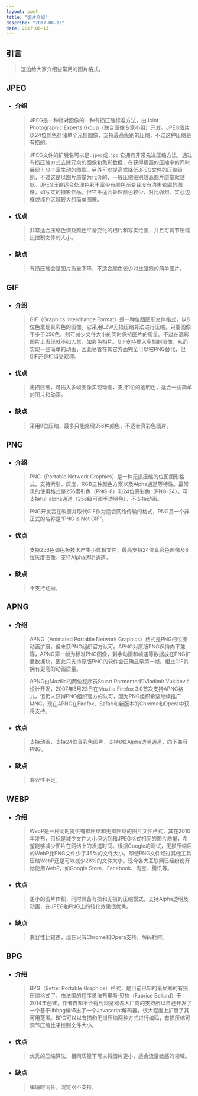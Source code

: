 ```yaml
---
layout: post
title: "图片介绍"
describe: "2017-06-13"
date: 2017-06-13
---
```

## 引言
> 这边给大家介绍些常用的图片格式。


## JPEG

* ### 介绍
    > JPEG是一种针对图像的一种有损压缩标准方法，由Joint Photographic Experts Group（联合图像专家小组）开发。JPEG图片以24位颜色存储单个光栅图像，支持最高级别的压缩，不过这种压缩是有损的。  

    > JPEG文件的扩展名可以是`.jpeg`或`.jpg`,它拥有非常先进压缩方法，通过有损压缩方式去除冗余的图像和色彩数据，在获得极高的压缩率的同时展现十分丰富生动的图像。另外可以提高或降低JPEG文件的压缩级别，不过这是以图片质量为代价的，一般压缩级别越高图片质量就越低。JPEG压缩适合处理色彩丰富带有颜色渐变且没有清晰轮廓的图像，如写实的摄影作品，但它不适合处理颜色较少、对比强烈、实心边框或纯色区域较大的简单图像。

* ### 优点
    > 非常适合压缩色调及颜色平滑变化的相片和写实绘画，并且可调节压缩比控制文件的大小。

* ### 缺点
    > 有损压缩会是图片质量下降，不适合颜色较少对比强烈的简单图片。


## GIF

* ### 介绍
    > GIF（Graphics Interchange Format）是一种位图图形文件格式，以8位色重现真彩色的图像。它采用LZW无损压缩算法进行压缩，只要图像不多于256色，则可减少文件大小的同时保持图片的质量。不过在高彩图片上表现就不如人意，如彩色相片。GIF支持插入多帧的图像，从而实现一些简单的动画，因此尽管在其它方面完全可以被PNG替代，但GIF还是相当受欢迎。

* ### 优点
    > 无损压缩，可插入多帧图像实现动画，支持1位的透明色，适合一些简单的图片和动画。

* ### 缺点
    > 采用8位压缩，最多只能处理256种颜色，不适合真彩色图片。


## PNG

* ### 介绍
    > PNG（Portable Network Graphics）是一种无损压缩的位图图形格式，支持索引、灰度、RGB三种颜色方案以及Alpha通道等特性。最常见的使用格式是256索引色（PNG-8）和24位真彩色（PNG-24），可支持full alpha通道（256级可调半透明色），不支持动画。

    > PNG开发旨在改善并取代GIF作为适合网络传输的格式，PNG另一个非正式的名称是“PNG is Not GIF”。

* ### 优点
    > 支持256色调色板技术产生小体积文件，最高支持24位真彩色图像及8位灰度图像，支持Alpha透明通道。

* ### 缺点
    > 不支持动画。


## APNG

* ### 介绍
    > APNG（Animated Portable Network Graphics）格式是PNG的位图动画扩展，但未获PNG组织官方认可。APNG对原版PNG保持向下兼容，APNG第一帧为标准PNG图像，剩余动画和帧速等数据放在PNG扩展数据块，因此只支持原版PNG的软件会正确显示第一帧。相比GIF其拥有更高的动画质量。

    > APNG由Mozilla的两位程序员Stuart Parmenter和Vladimir Vukićević设计开发，2007年3月23日在Mozilla Firefox 3.0首次支持APNG格式，但仍未获得PNG组织官方的认可，因为PNG组织希望继续推广MNG。现在APNG在Firefox、Safari和新版本的Chrome和Opera中获得支持。

* ### 优点
    > 支持动画，支持24位真彩色图片，支持8位Alpha透明通道，向下兼容PNG。

* ### 缺点
    > 兼容性不足。

## WEBP

* ### 介绍
    > WebP是一种同时提供有损压缩和无损压缩的图片文件格式，其在2010年发布，目标是减少文件大小但达到和JPEG格式相同的图片质量，希望能够减少图片在网络上的发送时间。根据Google的测试，无损压缩后的WebP比PNG文件少了45%的文件大小，即使PNG文件经过其他工具压缩WebP还是可以减少28%的文件大小。现今各大互联网已经纷纷开始使用WebP，如Google Store，Facebook、淘宝、腾讯等。

* ### 优点
    > 更小的图片体积，同时具备有损和无损的压缩模式，支持Alpha透明及动画，在JPEG和PNG上的转化效果很优秀。

* ### 缺点
    > 兼容性比较差，现在只有Chrome和Opera支持，解码耗时。


## BPG

* ### 介绍
    > BPG（Better Portable Graphics）格式，是目前已知的最优秀的有损压缩格式了，由法国的程序员法布里斯·贝拉（Fabrice Bellard）于2014年创建，作者自知不会得到浏览器各大厂商的支持所以自己开发了一个基于libbpg编译出了一个Javascript解码器，很大程度上扩展了其可用范围。BPG可以以有损和无损压缩两种方式进行编码，有损压缩可调节压缩比来控制文件大小。

* ### 优点
    > 优秀的压缩算法，相同质量下可以将图片更小，适合流量敏感的领域。

* ### 缺点
    > 编码时间长，浏览器不支持。
